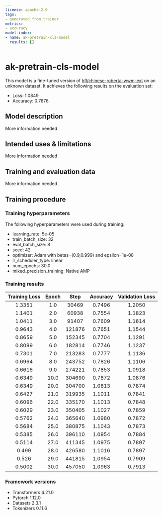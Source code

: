 ```yaml
---
license: apache-2.0
tags:
- generated_from_trainer
metrics:
- accuracy
model-index:
- name: ak-pretrain-cls-model
  results: []
---
```


<!-- This model card has been generated automatically according to the information the Trainer had access to. You
should probably proofread and complete it, then remove this comment. -->

# ak-pretrain-cls-model

This model is a fine-tuned version of [hfl/chinese-roberta-wwm-ext](https://huggingface.co/hfl/chinese-roberta-wwm-ext) on an unknown dataset.
It achieves the following results on the evaluation set:
- Loss: 1.0849
- Accuracy: 0.7876

## Model description

More information needed

## Intended uses & limitations

More information needed

## Training and evaluation data

More information needed

## Training procedure

### Training hyperparameters

The following hyperparameters were used during training:
- learning_rate: 5e-05
- train_batch_size: 32
- eval_batch_size: 8
- seed: 42
- optimizer: Adam with betas=(0.9,0.999) and epsilon=1e-08
- lr_scheduler_type: linear
- num_epochs: 30.0
- mixed_precision_training: Native AMP

### Training results

| Training Loss | Epoch | Step   | Accuracy | Validation Loss |
|:-------------:|:-----:|:------:|:--------:|:---------------:|
| 1.3351        | 1.0   | 30469  | 0.7496   | 1.2050          |
| 1.1401        | 2.0   | 60938  | 0.7554   | 1.1823          |
| 1.0411        | 3.0   | 91407  | 0.7609   | 1.1614          |
| 0.9643        | 4.0   | 121876 | 0.7651   | 1.1544          |
| 0.8659        | 5.0   | 152345 | 0.7704   | 1.1291          |
| 0.8099        | 6.0   | 182814 | 0.7746   | 1.1237          |
| 0.7301        | 7.0   | 213283 | 0.7777   | 1.1136          |
| 0.6964        | 8.0   | 243752 | 0.7826   | 1.1106          |
| 0.6616        | 9.0   | 274221 | 0.7853   | 1.0918          |
| 0.6349        | 10.0  | 304690 | 0.7872   | 1.0876          |
| 0.6349        | 20.0  | 304700 | 1.0813   | 0.7874          |
| 0.6427        | 21.0  | 319935 | 1.1011   | 0.7841          |
| 0.6096        | 22.0  | 335170 | 1.1013   | 0.7848          |
| 0.6029        | 23.0  | 350405 | 1.1027   | 0.7859          |
| 0.5762        | 24.0  | 365640 | 1.0980   | 0.7872          |
| 0.5684        | 25.0  | 380875 | 1.1043   | 0.7873          |
| 0.5385        | 26.0  | 396110 | 1.0954   | 0.7884          |
| 0.5114        | 27.0  | 411345 | 1.0975   | 0.7897          |
| 0.499         | 28.0  | 426580 | 1.1016   | 0.7897          |
| 0.526         | 29.0  | 441815 | 1.0954   | 0.7909          |
| 0.5002        | 30.0  | 457050 | 1.0963   | 0.7913          |


### Framework versions

- Transformers 4.21.0
- Pytorch 1.12.0
- Datasets 2.3.1
- Tokenizers 0.11.6
